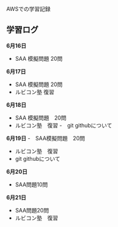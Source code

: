 AWSでの学習記録　
##  学習ログ

**6月16日**
  - SAA 模擬問題 20問

**6月17日**
  - SAA 模擬問題 20問
  - ルビコン塾 復習
    
**6月18日**
  - SAA 模擬問題　20問
  - ルビコン塾　復習
  -　git githubについて
    
**6月19日**
  -　SAA模擬問題　20問
  - ルビコン塾　復習
  - git githubについて

**6月20日**
  - SAA問題10問　

**6月21日**
 - SAA問題20問
 - ルビコン塾　復習  


